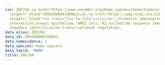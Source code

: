 ```yaml
---
csv: ZNF294,<a href="https://www.ensembl.org/Homo_sapiens/Gene/Summary?db=core;g=ENSG00000198862"
  target="_blank">ENSG00000198862</a>,<a href="https://www.ncbi.nlm.nih.gov/pubmed/22863008"
  target="_blank"><i class="fas fa-file"></i></a>",chromatin immunoprecipitation assay,direct
  interaction,breast epithelium, HME1 cell, R2,nucleotide sequence identification,nucleotide
  sequence identification,transcriptional regulation,
data_alias: ZNF294
data_id: ENSG00000198862
data_numevidence: 1
data_species: Homo sapiens
data_taxid: '9606'
title: ZNF294
---
```

